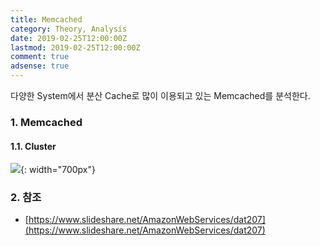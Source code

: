 ```yaml
---
title: Memcached
category: Theory, Analysis
date: 2019-02-25T12:00:00Z
lastmod: 2019-02-25T12:00:00Z
comment: true
adsense: true
---
```


다양한 System에서 분산 Cache로 많이 이용되고 있는 Memcached를 분석한다.

### 1. Memcached

#### 1.1. Cluster

![]({{site.baseurl}}/images/theory_analysis/Memcached/Memcached_Cluster.PNG){: width="700px"}

### 2. 참조

* [https://www.slideshare.net/AmazonWebServices/dat207](https://www.slideshare.net/AmazonWebServices/dat207)